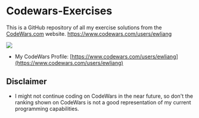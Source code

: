 # Codewars-Exercises
This is a GitHub repository of all my exercise solutions from the [CodeWars.com](https://www.codewars.com) website. https://www.codewars.com/users/ewliang

![](https://www.codewars.com/users/ewliang/badges/large)

- My CodeWars Profile: [https://www.codewars.com/users/ewliang](https://www.codewars.com/users/ewliang)

## Disclaimer
- I might not continue coding on CodeWars in the near future, so don't the ranking shown on CodeWars is not a good representation of my current programming capabilities.
